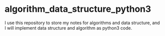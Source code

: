 # algorithm_data_structure_python3

I use this repository to store my notes for algorithms and data structure, and I will implement data structure and algorithm as python3 code.
